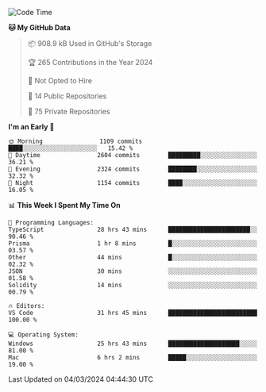 <!--START_SECTION:waka-->
![Code Time](http://img.shields.io/badge/Code%20Time-5%2C319%20hrs%2025%20mins-blue)

**🐱 My GitHub Data** 

> 📦 908.9 kB Used in GitHub's Storage 
 > 
> 🏆 265 Contributions in the Year 2024
 > 
> 🚫 Not Opted to Hire
 > 
> 📜 14 Public Repositories 
 > 
> 🔑 75 Private Repositories 
 > 
**I'm an Early 🐤** 

```text
🌞 Morning                1109 commits        ████░░░░░░░░░░░░░░░░░░░░░   15.42 % 
🌆 Daytime                2604 commits        █████████░░░░░░░░░░░░░░░░   36.21 % 
🌃 Evening                2324 commits        ████████░░░░░░░░░░░░░░░░░   32.32 % 
🌙 Night                  1154 commits        ████░░░░░░░░░░░░░░░░░░░░░   16.05 % 
```


📊 **This Week I Spent My Time On** 

```text
💬 Programming Languages: 
TypeScript               28 hrs 43 mins      ███████████████████████░░   90.46 % 
Prisma                   1 hr 8 mins         █░░░░░░░░░░░░░░░░░░░░░░░░   03.57 % 
Other                    44 mins             █░░░░░░░░░░░░░░░░░░░░░░░░   02.32 % 
JSON                     30 mins             ░░░░░░░░░░░░░░░░░░░░░░░░░   01.58 % 
Solidity                 14 mins             ░░░░░░░░░░░░░░░░░░░░░░░░░   00.79 % 

🔥 Editors: 
VS Code                  31 hrs 45 mins      █████████████████████████   100.00 % 

💻 Operating System: 
Windows                  25 hrs 43 mins      ████████████████████░░░░░   81.00 % 
Mac                      6 hrs 2 mins        █████░░░░░░░░░░░░░░░░░░░░   19.00 % 
```


 Last Updated on 04/03/2024 04:44:30 UTC
<!--END_SECTION:waka-->

